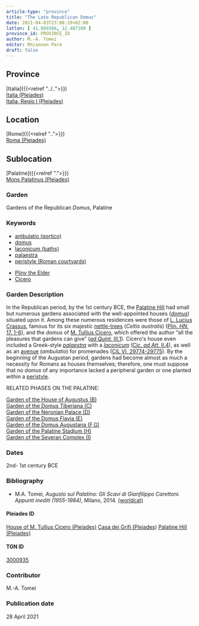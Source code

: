 ```yaml
---
article-type: "province"
title: "The Late Republican Domus"
date: 2021-04-03T23:08:29+02:00
latlon: [ 41.889306, 12.487109 ]
province_id: PROVINCE_ID
author: M.-A. Tomei  
editor: Rhiannon Paré
draft: false
---
```


## Province

[Italia]({{<relref "../..">}}) \
[Italia (Pleiades)](https://pleiades.stoa.org/places/1052) \
[Italia, Regio I (Pleiades)](https://pleiades.stoa.org/places/441075550)
<!-- -->
## Location

[Rome]({{<relref "..">}}) \
[Roma (Pleiades)](https://pleiades.stoa.org/places/423025)
<!-- -->
## Sublocation

[Palatine]({{<relref ".">}}) \
[Mons Palatinus (Pleiades)](https://pleiades.stoa.org/places/971691208)
<!-- -->
<!-- -->
<!-- -->
### Garden

Gardens of the Republican *Domus*, Palatine
<!-- -->
### Keywords
<!-- -->
- [ambulatio (portico)](http://vocab.getty.edu/page/aat/300004145)
- [domus](http://vocab.getty.edu/page/aat/300005506)
- [laconicum (baths)](http://vocab.getty.edu/page/aat/300004219)
- [palaestra](http://vocab.getty.edu/page/aat/300007301)
- [peristyle (Roman courtyards)](http://vocab.getty.edu/page/aat/300080971)
<!-- -->
- [Pliny the Elder](http://catalog.perseus.org/cite-collections/authors/urn:cite:perseus:author.1141)
- [Cicero](http://catalog.perseus.org/cite-collections/authors/urn:cite:perseus:author.364)
<!-- -->
<!-- -->
### Garden Description

In the Republican period, by the 1st century BCE, the [Palatine Hill](https://en.wikipedia.org/wiki/Palatine_Hill) had small but numerous gardens associated with the well-appointed houses ([*domus*](https://en.wikipedia.org/wiki/Domus)) situated upon it. Among these numerous residences were those of [L. Lucius Crassus](https://en.wikipedia.org/wiki/Lucius_Licinius_Crassus), famous for its six majestic [nettle-trees](https://en.wikipedia.org/wiki/Celtis_australis) (*Celtis australis*) ([Plin. *HN*, 17. 1-6](http://data.perseus.org/citations/urn:cts:latinLit:phi0978.phi001.perseus-lat1:17.1)), and the *domus* of [M. Tullius Cicero](https://en.wikipedia.org/wiki/Cicero), which offered the author “all the pleasures that gardens can give” ([*ad Quint.* III.1](http://data.perseus.org/citations/urn:cts:latinLit:phi0474.phi058.perseus-lat1:3.1)). Cicero's house even included a Greek-style [*palaestra*](https://en.wikipedia.org/wiki/Palaestra) with a [*laconicum*](https://en.wikipedia.org/wiki/Laconicum) ([Cic. *ad Att.* II.4](http://data.perseus.org/citations/urn:cts:latinLit:phi0474.phi057.perseus-eng1:2.text=A:book=2:letter=4)), as well as an [avenue]((http://vocab.getty.edu/page/aat/300004145)) (*ambulatio*) for promenades ([CIL VI, 29774-29775](https://cil.bbaw.de/hauptnavigation/das-cil/baende)). By the beginning of the Augustan period, gardens had become almost as much a necessity for Romans as houses themselves; therefore, one must suppose that no *domus* of any importance lacked a peripheral garden or one planted within a [peristyle](https://en.wikipedia.org/wiki/Peristyle).
<!-- -->
RELATED PHASES ON THE PALATINE:
<!-- -->
[Garden of the House of Augustus (B)]({{<relref"house_of_augustus">}})\
[Garden of the Domus Tiberiana (C)]({{<relref"Domus_tiberiana">}})\
[Garden of the Neronian Palace (D)]({{<relref"domus_transitoria.md">}})\
[Garden of the Domus Flavia (E)]({{<relref"Domus_flavia">}})\
[Garden of the Domus Augustana (F,G)]({{<relref"domus_augustana">}})\
[Garden of the Palatine Stadium (H)]({{<relref"palatine_stadium">}})\
[Garden of the Severan Complex (I)]({{<relref"severan_complex">}})
<!-- -->
<!-- -->
### Dates

2nd- 1st century BCE
<!-- -->
### Bibliography

* M.A. Tomei, *Augusto sul Palatino: Gli Scavi di Gianfilippo Carettoni. Appunti inediti (1955-1984)*, Milano, 2014. [(worldcat)](http://www.worldcat.org/oclc/903406162)
<!-- -->
#### Pleiades ID

[House of M. Tullius Cicero (Pleiades)](https://pleiades.stoa.org/places/233061795)
[Casa dei Grifi (Pleiades)](https://pleiades.stoa.org/places/817164756)
[Palatine Hill (Pleiades)](https://pleiades.stoa.org/places/971691208)
<!-- -->
#### TGN ID

[3000935](http://vocab.getty.edu/page/tgn/3000935)
<!-- -->
### Contributor

M.-A. Tomei<!-- [AUTHOR_NAME](AUTHOR_LINK) -->
<!-- -->
### Publication date

28 April 2021
<!-- -->
